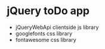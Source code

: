 # jQuery toDo app

- jQueryWebApi clientside js library
- googlefonts css library
- fontawesome css library

